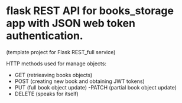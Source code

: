 ﻿# flask REST API for books_storage app with JSON web token authentication.
(template project for Flask REST_full service)

HTTP methods used for manage objects:
- GET (retrieaving books objects)
- POST (creating new book and obtaining JWT tokens)
- PUT (full book object update)
 -PATCH (partial book object update)
- DELETE (speaks for itself)

